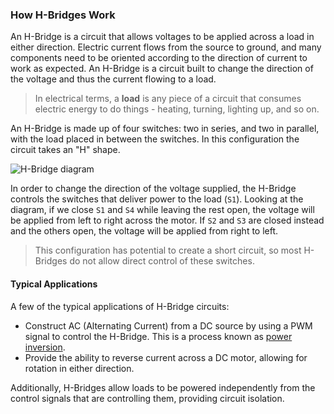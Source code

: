 ### How H-Bridges Work

<!--
// an h-Bridge is an integrated circuit that allows us to apply current to a load in either direction, in this case we will be controlling a dc motor, a very common application for h-Bridges
// explain the usage of an h-Bridge:
//  * one input is the duty cycle input for the load, regardless of the direction it tells the motor how hard to spin
//  * two inputs that determine the direction in which the current will be applied to the load, in our case, this translates to the direction in which the motor will turn
//    * have a truth table indicating the inputs and what they mean for the motor
//    * make sure to say that setting both inputs to 1 will likely damage your h-Bridge IC 
-->
<!-- // DONE: be consistent! always type out H-Bridge, don't vary the dash or capitalization -->

An H-Bridge is a circuit that allows voltages to be applied across a load in either direction. Electric current flows from the source to ground, and many components need to be oriented according to the direction of current to work as expected. An H-Bridge is a circuit built to change the direction of the voltage and thus the current flowing to a load.

<!-- // DONE: expand on this just a bit, will not be very clear to newbies -->

>In electrical terms, a **load** is any piece of a circuit that consumes electric energy to do things - heating, turning, lighting up, and so on.

An H-Bridge is made up of four switches: two in series, and two in parallel, with the load placed in between the switches. In this configuration the circuit takes an "H" shape.


![H-Bridge diagram](https://upload.wikimedia.org/wikipedia/commons/d/d4/H_bridge.svg)


<!-- // DONE: talk about how the h-bridge structure allows us to switch the polarity of the voltage across the load -->

In order to change the direction of the voltage supplied, the H-Bridge controls the switches that deliver power to the load (`S1`). Looking at the diagram, if we close `S1` and `S4` while leaving the rest open, the voltage will be applied from left to right across the motor. If `S2` and `S3` are closed instead and the others open, the voltage will be applied from right to left.

>This configuration has potential to create a short circuit, so most H-Bridges do not allow direct control of these switches.

<!-- // DONE: changed usage to a list -->

#### Typical Applications

A few of the typical applications of H-Bridge circuits:
* Construct AC (Alternating Current) from a DC source by using a PWM signal to control the H-Bridge. This is a process known as [power inversion](https://en.wikipedia.org/wiki/Power_inverter).
* Provide the ability to reverse current across a DC motor, allowing for rotation in either direction.

<!-- // TODO: add a brief description, add a link for more details -->
<!-- // DONE: this was the old Usages section
- cleaned it up
-->

Additionally, H-Bridges allow loads to be powered independently from the control signals that are controlling them, providing circuit isolation.

<!-- // DONE: this applies more to the Integrated circuit chip, not to H-Bridges in general, maybe move this to the section where we talk about our H-Bridge IC 
-->

